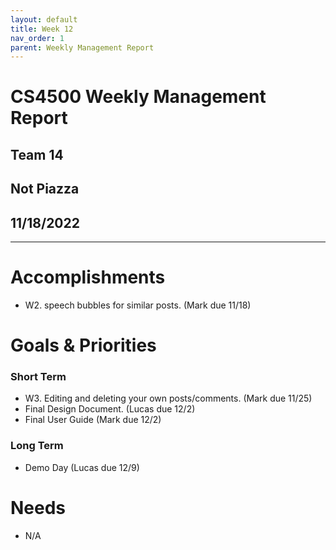 ```yaml
---
layout: default
title: Week 12
nav_order: 1
parent: Weekly Management Report
---
```

# CS4500 Weekly Management Report 
## Team 14
## Not Piazza
## 11/18/2022
***

# Accomplishments
- W2. speech bubbles for similar posts. (Mark due 11/18)

# Goals & Priorities
### Short Term
- W3. Editing and deleting your own posts/comments. (Mark due 11/25)
- Final Design Document. (Lucas due 12/2)
- Final User Guide (Mark due 12/2) 

### Long Term
- Demo Day (Lucas due 12/9)

# Needs
- N/A